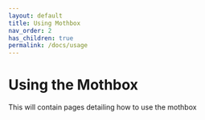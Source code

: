 ```yaml
---
layout: default
title: Using Mothbox
nav_order: 2
has_children: true
permalink: /docs/usage
---
```


# Using the Mothbox

This will contain pages detailing how to use the mothbox
